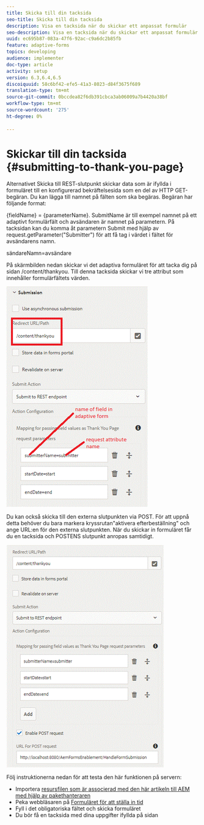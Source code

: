 ```yaml
---
title: Skicka till din tacksida
seo-title: Skicka till din tacksida
description: Visa en tacksida när du skickar ett anpassat formulär
seo-description: Visa en tacksida när du skickar ett anpassat formulär
uuid: ec695b87-083a-47f6-92ac-c9a6dc2b85fb
feature: adaptive-forms
topics: developing
audience: implementer
doc-type: article
activity: setup
version: 6.3,6.4,6.5
discoiquuid: 58c6bf42-efe5-41a3-8023-d84f3675f689
translation-type: tm+mt
source-git-commit: 0bccdea82f6db391cbca3ab06009a7b4420a38bf
workflow-type: tm+mt
source-wordcount: '275'
ht-degree: 0%

---
```



# Skickar till din tacksida {#submitting-to-thank-you-page}

Alternativet Skicka till REST-slutpunkt skickar data som är ifyllda i formuläret till en konfigurerad bekräftelsesida som en del av HTTP GET-begäran. Du kan lägga till namnet på fälten som ska begäras. Begäran har följande format:

\{fieldName\} = \{parameterName\}. SubmitName är till exempel namnet på ett adaptivt formulärfält och avsändaren är namnet på parametern. På tacksidan kan du komma åt parametern Submit med hjälp av request.getParameter(&quot;Submitter&quot;) för att få tag i värdet i fältet för avsändarens namn.

sändareNamn=avsändare

På skärmbilden nedan skickar vi det adaptiva formuläret för att tacka dig på sidan /content/thankyou. Till denna tacksida skickar vi tre attribut som innehåller formulärfältets värden.

![tack](assets/thankyoupage.gif)

Du kan också skicka till den externa slutpunkten via POST. För att uppnå detta behöver du bara markera kryssrutan&quot;aktivera efterbeställning&quot; och ange URL:en för den externa slutpunkten. När du skickar in formuläret får du en tacksida och POSTENS slutpunkt anropas samtidigt.

![hämtning](assets/capture.gif)


Följ instruktionerna nedan för att testa den här funktionen på servern:

* Importera [resursfilen som är associerad med den här artikeln till AEM med hjälp av pakethanteraren](assets/submittingtorestendpoint.zip)
* Peka webbläsaren på [Formuläret för att ställa in tid](http://localhost:4502/content/dam/formsanddocuments/helpx/timeoffrequestform/jcr:content?wcmmode=disabled)
* Fyll i det obligatoriska fältet och skicka formuläret
* Du bör få en tacksida med dina uppgifter ifyllda på sidan

